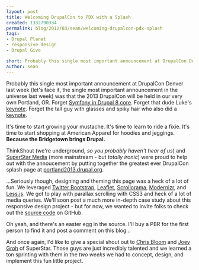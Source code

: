 ```yaml
---
layout: post
title: Welcoming DrupalCon to PDX with a Splash
created: 1332790334
permalink: blog/2012/03/sean/welcoming-drupalcon-pdx-splash
tags:
- Drupal Planet
- responsive design
- Drupal Give

short: Probably this single most important announcement at DrupalCon Denver last week (let's face it, the single most important announcement in the universe last week) was that the 2013 DrupalCon will be held in our very own Portland, OR.
author: sean
---
```

Probably this single most important announcement at DrupalCon Denver last week (let's face it, the single most important announcement in the universe last week) was that the 2013 DrupalCon will be held in our very own Portland, OR. Forget [Symfony in Drupal 8 core](http://denver2012.drupal.org/program/sessions/drupal-8-meets-symfony2). Forget that dude Luke's [keynote](http://denver2012.drupal.org/keynote/luke-wroblewski). Forget the tall guy with glasses and spiky hair who also did a [keynote](http://denver2012.drupal.org/keynote/dries-buytaert).

It's time to start growing your mustache. It's time to learn to ride a fixie. It's time to start shopping at American Apparel for hoodies and jeggings. __Because the Bridgetown brings Drupal.__

ThinkShout (we're underground, _so you probably haven't hear of us_) and [SuperStar Media](http://www.superstarmedia.com/site/) (more mainstream - but _totally ironic_) were proud to help out with the annoucement by putting together the greatest ever DrupalCon splash page at [portland2013.drupal.org](http://portland2013.drupal.org/).

…Seriously though, designing and theming this page was a heck of a lot of fun. We leveraged [Twitter Bootstrap](http://twitter.github.com/bootstrap/), [Leaflet](http://leaflet.cloudmade.com/), [Scrollorama](http://johnpolacek.github.com/scrollorama/), [Modernizr](http://www.modernizr.com/), and [Less.js](http://lesscss.org/). We got to play with parallax scrolling with CSS3 and heck of a lot of media queries. We'll soon post a much more in-depth case study about this responsive design project - but for now, we wanted to invite folks to check out the [source code](https://github.com/thinkshout/2013-drupalcon-pdx) on GitHub.

Oh yeah, and there's an easter egg in the source. I'll buy a PBR for the first person to find it and post a comment on this blog…

And once again, I'd like to give a special shout out to [Chris Bloom](https://twitter.com/#!/illepic) and [Joey Groh](https://twitter.com/#!/rasskull) of SuperStar. Those guys are just incredibly talented and we learned a ton sprinting with them in the _two weeks_ we had to concept, design, and implement this fun little project.
